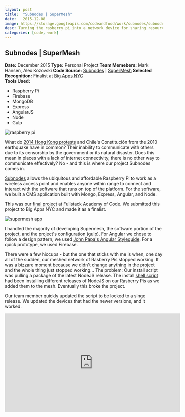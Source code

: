 ```yaml
---
layout: post
title:  "Subnodes | SuperMesh"
date:   2015-12-08
image: https://storage.googleapis.com/codeandfood/work/subnodes/subnodes-thumbnail.jpg
desc: Turning the rasberry pi into a network device for sharing resources and web apps over an off-net, meshed network. Software is built on MEAN stack.
categories: [code, work]
---
```


<div class="project-description">
	<h2>Subnodes | SuperMesh</h2>
	<div class="desc">
		<span><strong>Date:</strong> December 2015</span>
		<span><strong>Type:</strong> Personal Project</span>
		<span><strong>Team Memebers:</strong> Mark Hansen, Alex Kozovski</span>
		<span><strong>Code Source:</strong> <a href="https://github.com/youmustfight/subnodes" target="_blank">Subnodes</a> | <a href="https://github.com/jeesunikim/supermesh" target="_blank">SuperMesh</a></span>
		<span><strong>Selected Recognition:</strong> Finalist at <a href="http://bigapps.nyc/p/congratulations-to-the-bigapps-2015-finalists/" target="_blank">Big Apps NYC</a></span>
	</div>
	<div class="desc">
		<span><strong>Tools Used:</strong></span>
		<ul>
			<li>Raspberry Pi</li>
			<li>Firebase</li>
			<li>MongoDB</li>
			<li>Express</li>
			<li>AngularJS</li>
			<li>Node</li>
			<li>Gulp</li>
		</ul>
	</div>
</div>

<div class="project-image">
	<img src='http://bigapps.nyc/resize/collabfinder.assets/748/projects-photo/533dbad6301a5e701c0fc842df76b338.jpg' alt='raspberry pi' />
</div>

<p>What do <a href="https://en.wikipedia.org/wiki/2014_Hong_Kong_protests" target="_blank">2014 Hong Kong protests</a> and Chile's Constitución from the 2010 earthquake have in common? Their inability to communicate with others due to its censorship by the government or its natural disaster. Does this mean in places with a lack of internet connectivity, there is no other way to communicate effectively? No - and this is where our project Subnodes comes in.</p>

<p><a href="http://subnodes.org/" target="_blank">Subnodes</a> allows the ubiquitous and affordable Raspberry Pi to work as a wireless access point and enables anyone within range to connect and interact with the software that runs on top of the platform. For the software, we built a CMS application built with Mongo, Express, Angular, and Node.</p>

<p>This was our <a href="http://www.fullstackacademy.com/final-projects/subnodes" target="_blank">final project</a> at Fullstack Academy of Code. We submitted this project to Big Apps NYC and made it as a finalist.</p>

<div class="project-image">
	<img src='http://bigapps.nyc/resize/collabfinder.assets/748/projects-photo/1fdb945c8693944086112139518e5cfb.jpg' alt='supermesh app' />
</div>

<p>I handled the majority of developing Supermesh, the software portion of the project, and the project's configuration (gulp). For Angular we chose to follow a design pattern, we used <a href="https://github.com/johnpapa/angular-styleguide" target="_blank">John Papa's Angular Styleguide</a>. For a quick prototype, we used Firebase.</p>

<p>There were a few hiccups - but the one that sticks with me is when, one day all of the sudden, our meshed network of Rasberry Pis stopped working. It was a bizzare moment because we didn't change anything in the project and the whole thing just stopped working... The problem: Our install script was pulling a package of the latest NodeJS release. The install <a href="https://github.com/youmustfight/subnodes/blob/master/install.sh" target="_blank"> shell script</a> had been installing different releases of NodeJS on our Rasberry Pis as we added them to the mesh. Eventually this broke the project.</p>

<p>Our team member quickly updated the script to be locked to a singe release. We updated the devices that had the newer versions, and it worked.</p>

<div class="project-image">
	<iframe width="560" height="315" src="https://www.youtube.com/embed/RU70VB6FDcQ" frameborder="0" allowfullscreen></iframe>
</div>